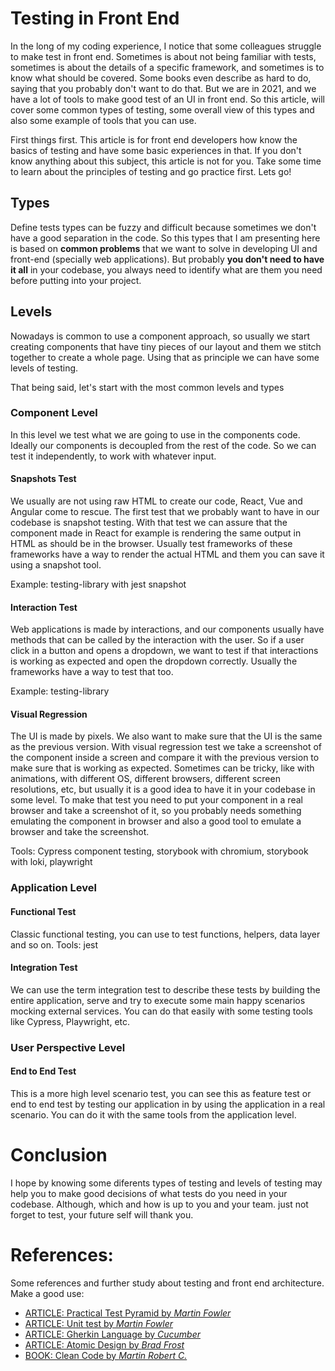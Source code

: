 # Testing in Front End

<!-- TODO: Review it -->
<!-- TODO: Make a diagram -->
<!-- TODO: Make a table in the end -->
<!-- TODO: Afiliado link -->

In the long of my coding experience, I notice that some colleagues struggle to make test in front end. Sometimes is about not being familiar with tests, sometimes is about the details of a specific framework, and sometimes is to know what should be covered. Some books even describe as hard to do, saying that you probably don't want to do that. But we are in 2021, and we have a lot of tools to make good test of an UI in front end. 
So this article, will cover some common types of testing, some overall view of this types and also some example of tools that you can use.

First things first. This article is for front end developers how know the basics of testing and have some basic experiences in that. If you don't know anything about this subject, this article is not for you. Take some time to learn about the principles of testing and go practice first. 
Lets go!

## Types

Define tests types can be fuzzy and difficult because sometimes we don't have a good separation in the code. So this types that I am presenting here is based on **common problems** that we want to solve in developing UI and front-end (specially web applications). But probably **you don't need to have it all** in your codebase, you always need to identify what are them you need before putting into your project.

## Levels
Nowadays is common to use a component approach, so usually we start creating components that have tiny pieces of our layout and them we stitch together to create a whole page. Using that as principle we can have some levels of testing. 

That being said, let's start with the most common levels and types

### Component Level
In this level we test what we are going to use in the components code. Ideally our components is decoupled from the rest of the code. So we can test it independently, to work with whatever input. 

#### Snapshots Test
We usually are not using raw HTML to create our code, React, Vue and Angular come to rescue. The first test that we probably want to have in our codebase is snapshot testing. With that test we can assure that the component made in React for example is rendering the same output in HTML as should be in the browser. 
Usually test frameworks of these frameworks have a way to render the actual HTML and them you can save it using a snapshot tool.

Example: testing-library with jest snapshot

#### Interaction Test
Web applications is made by interactions, and our components usually have methods that can be called by the interaction with the user. So if a user click in a button and opens a dropdown, we want to test if that interactions is working as expected and open the dropdown correctly. Usually the frameworks have a way to test that too.

Example: testing-library

#### Visual Regression
The UI is made by pixels. We also want to make sure that the UI is the same as the previous version. With visual regression test we take a screenshot of the component inside a screen and compare it with the previous version to make sure that is working as expected. Sometimes can be tricky, like with animations, with different OS, different browsers, different screen resolutions, etc, but usually it is a good idea to have it in your codebase in some level.
To make that test you need to put your component in a real browser and take  a screenshot of it, so you probably needs something emulating the component in browser and also a good tool to emulate a browser and take the screenshot.

Tools: Cypress component testing, storybook with chromium, storybook with loki, playwright

### Application Level 

#### Functional Test
Classic functional testing, you can use to test functions, helpers, data layer and so on.
Tools: jest

#### Integration Test
We can use the term integration test to describe these tests by building the entire application, serve and try to execute some main happy scenarios mocking external services. You can do that easily with some testing tools like Cypress, Playwright, etc.

### User Perspective Level
#### End to End Test
This is a more high level scenario test, you can see this as feature test or end to end test by testing our application in by using the application in a real scenario. You can do it with the same tools from the application level. 

# Conclusion

I hope by knowing some diferents types of testing and levels of testing may help you to make good decisions of what tests do you need in your codebase. Although, which and how is up to you and your team. just not forget to test, your future self will thank you.

# References:
Some references and further study about testing and front end architecture. Make a good use:

- [ARTICLE: Practical Test Pyramid by *Martin Fowler*](https://martinfowler.com/articles/practical-test-pyramid.html)
- [ARTICLE: Unit test by *Martin Fowler*](https://martinfowler.com/bliki/UnitTest.html)
- [ARTICLE: Gherkin Language by *Cucumber*](https://cucumber.io/docs/gherkin/) 
- [ARTICLE: Atomic Design by *Brad Frost*](https://bradfrost.com/blog/post/atomic-web-design/)
- [BOOK: Clean Code by *Martin Robert C.*](https://www.amazon.com.br/dp/B001GSTOAM/ref=dp-kindle-redirect?_encoding=UTF8&btkr=1)